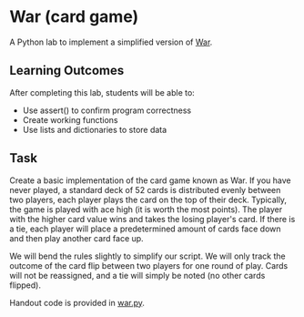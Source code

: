 War (card game)
===============

A Python lab to implement a simplified version of [War](https://en.wikipedia.org/wiki/War_(card_game)).

Learning Outcomes
-----------------

After completing this lab, students will be able to:

- Use assert() to confirm program correctness
- Create working functions
- Use lists and dictionaries to store data

Task
----

Create a basic implementation of the card game known as War. If you have never played, a standard deck of 52 cards is distributed evenly between two players, each player plays the card on the top of their deck. Typically, the game is played with ace high (it is worth the most points). The player with the higher card value wins and takes the losing player's card. If there is a tie, each player will place a predetermined amount of cards face down and then play another card face up.

We will bend the rules slightly to simplify our script. We will only track the outcome of the card flip between two players for one round of play. Cards will not be reassigned, and a tie will simply be noted (no other cards flipped).

Handout code is provided in [war.py](war.py).
